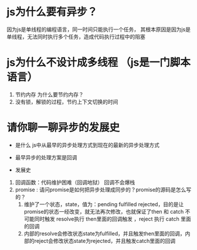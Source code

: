 # js为什么要有异步？
因为js是单线程的编程语言，同一时间只能执行一个任务，
    其根本原因是因为js是单线程，无法同时执行多个任务，造成代码执行过程中的阻塞
# js为什么不设计成多线程 （js是一门脚本语言）
1. 节约内存
    为什么要节约内存？ 
2. 没有锁，解锁的过程，节约上下文切换的时间

# 请你聊一聊异步的发展史
- 是什么
    js中从最早的异步处理方式到现在的最新的异步处理方式

- 最早异步的处理方案是回调
- 发展史
1. 回调函数：代码维护困难（回调地狱） 回调不会爆栈
2. promise :
    请问promise是如何把异步处理成同步的？promise的源码是怎么写的？
    1. 维护了一个状态，state，值为：pending fulfilled rejected，目的是让promise的状态一经改变，就无法再次修改，也就保证了then 和 catch 不可能同时触发 resolve执行 then里面的回调触发 ，reject 执行 catch 里面的回调
    2. 内部的resolve会修改状态state为fulfilled，并且触发then里面的回调，内部的reject会修改状态state为rejected，并且触发catch里面的回调
 
